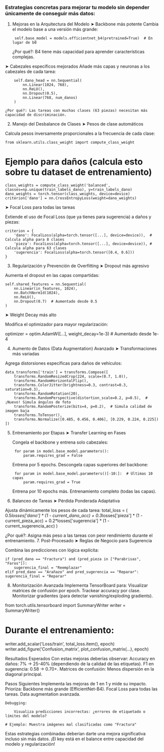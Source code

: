 ### Estrategias concretas para mejorar tu modelo sin depender únicamente de conseguir más datos:

1. Mejoras en la Arquitectura del Modelo
➤ Backbone más potente
    Cambia el modelo base a una versión más grande:

        self.base_model = models.efficientnet_b4(pretrained=True)  # En lugar de b0

    ¿Por qué?: B4 tiene más capacidad para aprender características complejas.

➤ Cabezales específicos mejorados
    Añade más capas y neuronas a los cabezales de cada tarea:

        self.dano_head = nn.Sequential(
            nn.Linear(1024, 768),
            nn.ReLU(),
            nn.Dropout(0.5),
            nn.Linear(768, num_danos)
        )

    ¿Por qué?: Las tareas con muchas clases (63 piezas) necesitan más capacidad de discriminación.

2. Manejo del Desbalance de Clases
➤ Pesos de clase automáticos

Calcula pesos inversamente proporcionales a la frecuencia de cada clase:

    from sklearn.utils.class_weight import compute_class_weight

# Ejemplo para daños (calcula esto sobre tu dataset de entrenamiento)
    class_weights = compute_class_weight('balanced', classes=np.unique(train_labels_dano), y=train_labels_dano)
    dano_weights = torch.tensor(class_weights, device=device)
    criterion['dano'] = nn.CrossEntropyLoss(weight=dano_weights)

➤ Focal Loss para todas las tareas

Extiende el uso de Focal Loss (que ya tienes para sugerencia) a daños y piezas:

    criterion = {
        'dano': FocalLoss(alpha=torch.tensor([...], device=device)),  # Calcula alpha para 8 clases
        'pieza': FocalLoss(alpha=torch.tensor([...], device=device)), # Calcula alpha para 63 clases
        'sugerencia': FocalLoss(alpha=torch.tensor([0.4, 0.6]))
    }

3. Regularización y Prevención de Overfitting
➤ Dropout más agresivo

Aumenta el dropout en las capas compartidas:

    self.shared_features = nn.Sequential(
        nn.Linear(in_features, 1024),
        nn.BatchNorm1d(1024),
        nn.ReLU(),
        nn.Dropout(0.7)  # Aumentado desde 0.5
    )

➤ Weight Decay más alto

Modifica el optimizador para mayor regularización:

optimizer = optim.AdamW([...], weight_decay=1e-3)  # Aumentado desde 1e-4

4. Aumento de Datos (Data Augmentation) Avanzado
➤ Transformaciones más variadas

Agrega distorsiones específicas para daños de vehículos:

    data_transforms['train'] = transforms.Compose([
        transforms.RandomResizedCrop(224, scale=(0.7, 1.0)),
        transforms.RandomHorizontalFlip(),
        transforms.ColorJitter(brightness=0.3, contrast=0.3, saturation=0.3),
        transforms.RandomRotation(20),
        transforms.RandomPerspective(distortion_scale=0.2, p=0.5),  # ¡Nuevo! Simula ángulos de foto
        transforms.RandomPosterize(bits=4, p=0.2),  # Simula calidad de imagen baja
        transforms.ToTensor(),
        transforms.Normalize([0.485, 0.456, 0.406], [0.229, 0.224, 0.225])
    ])

5. Entrenamiento por Etapas
➤ Transfer Learning en Fases

    Congela el backbone y entrena solo cabezales:

        for param in model.base_model.parameters():
            param.requires_grad = False

    Entrena por 5 epochs.
    Descongela capas superiores del backbone:

        for param in model.base_model.parameters()[-10:]:  # Últimas 10 capas
            param.requires_grad = True

    Entrena por 10 epochs más.
    Entrenamiento completo (todas las capas).

6. Balanceo de Tareas
➤ Pérdida Ponderada Adaptativa

Ajusta dinámicamente los pesos de cada tarea:
    total_loss = (
        0.5*losses['dano'] * (1 - current_dano_acc) + 
        0.3*losses['pieza'] * (1 - current_pieza_acc) +
        0.2*losses['sugerencia'] * (1 - current_sugerencia_acc)
    )

¿Por qué?: Asigna más peso a las tareas con peor rendimiento durante el entrenamiento.
7. Post-Procesado
➤ Reglas de Negocio para Sugerencia

Combina las predicciones con lógica explícita:

    if (pred_dano == "Fractura") and (pred_pieza in ["Parabrisas", "Faros"]):
        sugerencia_final = "Reemplazar"
    elif pred_dano == "Arañazo" and pred_sugerencia == "Reparar":
    sugerencia_final = "Reparar"

8. Monitorización Avanzada
Implementa TensorBoard para:
    Visualizar matrices de confusión por epoch.
    Trackear accuracy por clase.
    Monitorizar gradientes (para detectar vanishing/exploding gradients).

from torch.utils.tensorboard import SummaryWriter
writer = SummaryWriter()

# Durante el entrenamiento:
writer.add_scalar('Loss/train', total_loss.item(), epoch)
writer.add_figure('Confusion_matrix', plot_confusion_matrix(...), epoch)

Resultados Esperados
Con estas mejoras deberías observar:
    Accuracy en daños: 7% → 25-40% (dependiendo de la calidad de las etiquetas).
    F1 en sugerencia: 0.58 → 0.70+.
    Matrices de confusión: Menos dispersión en la diagonal principal.

Pasos Siguientes
    Implementa las mejoras de 1 en 1 y mide su impacto.
    Prioriza:
        Backbone más grande (EfficientNet-B4).
        Focal Loss para todas las tareas.
        Data augmentation avanzada.

    Debugging:

        Visualiza predicciones incorrectas: ¿errores de etiquetado o límites del modelo?

    # Ejemplo: Muestra imágenes mal clasificadas como "Fractura"

Estas estrategias combinadas deberían darte una mejora significativa incluso sin más datos. ¡El key está en el balance entre capacidad del modelo y regularización!